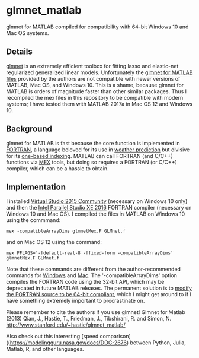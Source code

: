 # glmnet_matlab
glmnet for MATLAB compiled for compatibility with 64-bit Windows 10 and Mac OS systems.
## Details
[glmnet](https://web.stanford.edu/~hastie/glmnet/glmnet_alpha.html) is an extremely efficient toolbox for fitting lasso and elastic-net regularized generalized linear models. Unfortunately the [glmnet for MATLAB files](https://web.stanford.edu/~hastie/glmnet_matlab/) provided by the authors are not compatible with newer versions of MATLAB, Mac OS, and Windows 10. This is a shame, because glmnet for MATLAB is orders of magnitude faster than other similar packages. Thus I recompiled the mex files in this repository to be compatible with modern systems; I have tested them with MATLAB 2017a in Mac OS 12 and Windows 10.
## Background
glmnet for MATLAB is fast because the core function is implemented in [FORTRAN](https://en.wikipedia.org/wiki/Fortran), a language beloved for its use in [weather prediction](https://imgur.com/gallery/EeI8V3E) but divisive for its [one-based indexing](https://en.wikipedia.org/wiki/Zero-based_numbering). MATLAB can call FORTRAN (and C/C++) functions via [MEX](https://www.mathworks.com/help/matlab/matlab_external/introducing-mex-files.html) tools, but doing so requires a FORTRAN (or C/C++) compiler, which can be a hassle to obtain.
## Implementation
I installed [Virtual Studio 2015 Community](https://visualstudio.microsoft.com/vs/older-downloads/) (necessary on Windows 10 only) and then the [Intel Parallel Studio XE 2016](https://software.intel.com/en-us/parallel-studio-xe/choose-download) FORTRAN compiler (necessary on Windows 10 and Mac OS). I compiled the files in MATLAB on Windows 10 using the commmand:
```
mex -compatibleArrayDims glmnetMex.F GLMnet.f 
```
and on Mac OS 12 using the command:
```
mex FFLAGS='-fdefault-real-8 -ffixed-form -compatibleArrayDims' glmnetMex.F GLMnet.f
```
Note that these commands are different from the author-recommended commands for [Windows](https://web.stanford.edu/~hastie/glmnet_matlab/win64compile.html) and [Mac](https://web.stanford.edu/~hastie/glmnet_matlab/mac64compile.html). The '-compatibleArrayDims' option compiles the FORTRAN code using the 32-bit API, which may be deprecated in future MATLAB releases. The permanent solution is to [modify the FORTRAN source to be 64-bit compliant](https://www.mathworks.com/help/matlab/matlab_external/upgrading-mex-files-to-use-64-bit-api.html), which I might get around to if I have something extremely important to procrastinate on.

Please remember to cite the authors if you use glmnet!
Glmnet for Matlab (2013) Qian, J., Hastie, T., Friedman, J., Tibshirani, R. and Simon, N.
http://www.stanford.edu/~hastie/glmnet_matlab/

Also check out this interesting [speed comparison]((https://modelingguru.nasa.gov/docs/DOC-2676) between Python, Julia, Matlab, R, and other languages.
